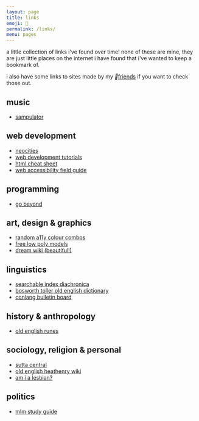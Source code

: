 ```yaml
---
layout: page
title: links
emoji: 🔗
permalink: /links/
menu: pages
---
```

a little collection of links i've found over time! none of these are mine, they are just little places on the internet i have found that i've wanted to keep a bookmark of.

i also have some links to sites made by my <i class="emoji" aria-hidden="true">💚</i><a href="/friends">friends</a> if you want to check those out.

## music
* [sampulator](http://sampulator.com/)

## web development
* [neocities](https://neocities.org/)
* [web development tutorials](https://www.internetingishard.com/)
* [html cheat sheet](https://digital.com/tools/html-cheatsheet/)
* [web accessibility field guide](https://theultimatemotherfuckingwebsite.com/)

## programming
* [go beyond](https://gobeyond.dev/)

## art, design & graphics
* [random a11y colour combos](https://randoma11y.com/)
* [free low poly models](https://poly.pizza/)
* [dream wiki (beautiful!)](https://dreamwiki.sixey.es/welcome.dream/)

## linguistics
* [searchable index diachronica](https://chridd.nfshost.com/diachronica/)
* [bosworth toller old english dictionary](https://bosworthtoller.com/)
* [conlang bulletin board](https://cbbforum.com/)

## history & anthropology
* [old english runes](https://runesoftheoerp.wordpress.com/)

## sociology, religion &amp; personal
* [sutta central](https://suttacentral.net/)
* [old english heathenry wiki](https://anglosaxonheathenry.wiki)
* [am i a lesbian?](https://www.docdroid.net/N46Ea3o/copy-of-am-i-a-lesbian-masterdoc-pdf)

## politics
* [mlm study guide](https://www.massline.org/MLM_Study/MLMstudy.htm)